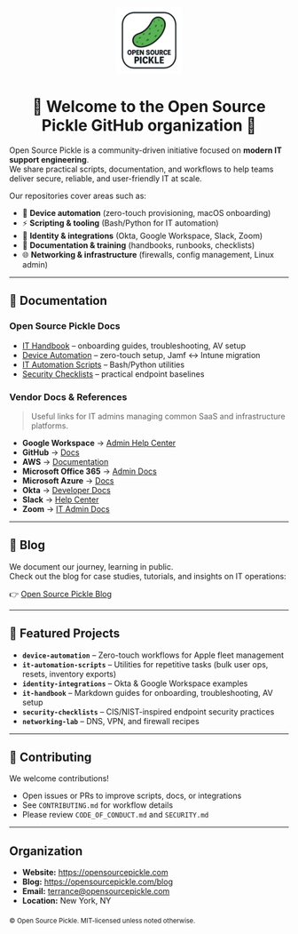 <p align="center">
  <img src="https://raw.githubusercontent.com/open-source-pickle/.github/main/profile/osp-logo-min.png" alt="Open Source Pickle logo" height="120">
</p>

<h1 align="center">👋 Welcome to the Open Source Pickle GitHub organization 👋</h1>

Open Source Pickle is a community-driven initiative focused on **modern IT support engineering**.  
We share practical scripts, documentation, and workflows to help teams deliver secure, reliable, and user-friendly IT at scale.  

Our repositories cover areas such as:
- 🚀 **Device automation** (zero-touch provisioning, macOS onboarding)  
- ⚡ **Scripting & tooling** (Bash/Python for IT automation)  
- 🔐 **Identity & integrations** (Okta, Google Workspace, Slack, Zoom)  
- 📝 **Documentation & training** (handbooks, runbooks, checklists)  
- 🌐 **Networking & infrastructure** (firewalls, config management, Linux admin)  

---

## 📖 Documentation

### Open Source Pickle Docs
- [IT Handbook](https://github.com/open-source-pickle/it-handbook) – onboarding guides, troubleshooting, AV setup  
- [Device Automation](https://github.com/open-source-pickle/device-automation) – zero-touch setup, Jamf ↔ Intune migration  
- [IT Automation Scripts](https://github.com/open-source-pickle/it-automation-scripts) – Bash/Python utilities  
- [Security Checklists](https://github.com/open-source-pickle/security-checklists) – practical endpoint baselines  

### Vendor Docs & References
> Useful links for IT admins managing common SaaS and infrastructure platforms.

- **Google Workspace** → [Admin Help Center](https://support.google.com/a/)  
- **GitHub** → [Docs](https://docs.github.com)  
- **AWS** → [Documentation](https://docs.aws.amazon.com/)  
- **Microsoft Office 365** → [Admin Docs](https://learn.microsoft.com/en-us/microsoft-365/)  
- **Microsoft Azure** → [Docs](https://learn.microsoft.com/en-us/azure/)  
- **Okta** → [Developer Docs](https://developer.okta.com/docs/)  
- **Slack** → [Help Center](https://slack.com/help)  
- **Zoom** → [IT Admin Docs](https://support.zoom.com/hc/en)  

---

## 📝 Blog

We document our journey, learning in public.  
Check out the blog for case studies, tutorials, and insights on IT operations:  

👉 [Open Source Pickle Blog](https://opensourcepickle.com/blog)  

---

## 🧩 Featured Projects
- **`device-automation`** – Zero-touch workflows for Apple fleet management  
- **`it-automation-scripts`** – Utilities for repetitive tasks (bulk user ops, resets, inventory exports)  
- **`identity-integrations`** – Okta & Google Workspace examples  
- **`it-handbook`** – Markdown guides for onboarding, troubleshooting, AV setup  
- **`security-checklists`** – CIS/NIST-inspired endpoint security practices  
- **`networking-lab`** – DNS, VPN, and firewall recipes  

---

## 🌈 Contributing
We welcome contributions!  
- Open issues or PRs to improve scripts, docs, or integrations  
- See `CONTRIBUTING.md` for workflow details  
- Please review `CODE_OF_CONDUCT.md` and `SECURITY.md`  

---

## Organization
- **Website:** https://opensourcepickle.com  
- **Blog:** https://opensourcepickle.com/blog  
- **Email:** terrance@opensourcepickle.com  
- **Location:** New York, NY  

<sub>© Open Source Pickle. MIT-licensed unless noted otherwise.</sub>

